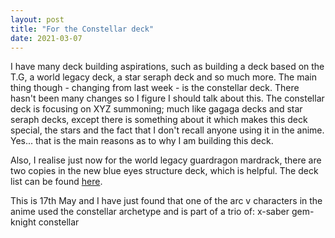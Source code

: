 ```yaml
---
layout: post
title: "For the Constellar deck"
date: 2021-03-07
---
```


I have many deck building aspirations, such as building a deck based on the T.G, a world legacy deck, a star seraph deck and so much more. The main thing though - changing from last week - is the constellar deck. There hasn't been many changes so I figure I should talk about this. The constellar deck is focusing on XYZ summoning; much like gagaga decks and star seraph decks, except there is something about it which makes this deck special, the stars and the fact that I don't recall anyone using it in the anime. Yes... that is the main reasons as to why I am building this deck. 

Also, I realise just now for the world legacy guardragon mardrack, there are two copies in the new blue eyes structure deck, which is helpful. The deck list can be found [here](https://www.youtube.com/watch?v=JKwzUlfqIQ8&list=WL&index=3&t=569s).

This is 17th May and I have just found that one of the arc v characters in the anime used the constellar archetype and is part of a trio of:
x-saber
gem-knight
constellar